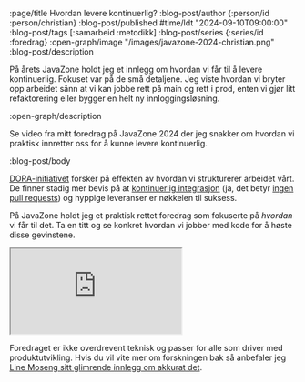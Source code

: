 :page/title Hvordan levere kontinuerlig?
:blog-post/author {:person/id :person/christian}
:blog-post/published #time/ldt "2024-09-10T09:00:00"
:blog-post/tags [:samarbeid :metodikk]
:blog-post/series {:series/id :foredrag}
:open-graph/image "/images/javazone-2024-christian.png"
:blog-post/description

På årets JavaZone holdt jeg et innlegg om hvordan vi får til å levere
kontinuerlig. Fokuset var på de små detaljene. Jeg viste hvordan vi bryter opp
arbeidet sånn at vi kan jobbe rett på main og rett i prod, enten vi gjør litt
refaktorering eller bygger en helt ny innloggingsløsning.

:open-graph/description

Se video fra mitt foredrag på JavaZone 2024 der jeg snakker om hvordan vi
praktisk innretter oss for å kunne levere kontinuerlig.

:blog-post/body

[DORA-initiativet](https://dora.dev/) forsker på effekten av hvordan vi
strukturerer arbeidet vårt. De finner stadig mer bevis på at [kontinuerlig
integrasjon](/kontinuerlig-integrasjon/) (ja, det betyr [ingen pull
requests](/pull-requests/)) og hyppige leveranser er nøkkelen til suksess.

På JavaZone holdt jeg et praktisk rettet foredrag som fokuserte på _hvordan_ vi
får til det. Ta en titt og se konkret hvordan vi jobber med kode for å høste
disse gevinstene.

<div class="video-responsive">
  <iframe class="video-responsive-item" src="https://player.vimeo.com/video/1006253754?h=0084e31028&color=ff9933&portrait=0" allow="autoplay; fullscreen; picture-in-picture" allowfullscreen></iframe>
</div>

Foredraget er ikke overdrevent teknisk og passer for alle som driver med
produktutvikling. Hvis du vil vite mer om forskningen bak så anbefaler jeg [Line
Moseng sitt glimrende innlegg om akkurat
det](https://2024.javazone.no/program/67548ebd-21cb-495f-a21a-5432e95757d4).
